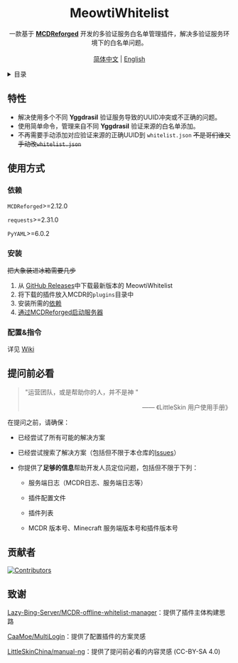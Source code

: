 <div align="center">
  <h1 align="center">MeowtiWhitelist</h1>
  <p align="center">
    一款基于 <a href="https://mcdreforged.com/"><strong>MCDReforged</strong></a> 开发的多验证服务白名单管理插件，解决多验证服务环境下的白名单问题。
    <br />
    <br />
    <a href="https://github.com/MliroLirrorsIngenuity/MeowtiWhitelist/blob/main/README.md">简体中文</a>
    |
    <a href="https://github.com/MliroLirrorsIngenuity/MeowtiWhitelist/blob/main/README_EN.md">English</a>
  </p>
</div>

<details>
  <summary>目录</summary>
  
  - [特性](#特性)
  - [使用方式](#使用方式)
    - [依赖](#依赖)
    - [安装](#安装)
    - [配置&指令](#配置指令)
  - [提问前必看](#提问前必看)
  - [贡献者](#贡献者)
  - [致谢](#致谢)

</details>

## 特性

  - 解决使用多个不同 **Yggdrasil** 验证服务导致的UUID冲突或不正确的问题。
  - 使用简单命令，管理来自不同 **Yggdrasil** 验证来源的白名单添加。
  - 不再需要手动添加对应验证来源的正确UUID到 `whitelist.json` ~~不是哥们谁又手动改`whitelist.json`~~

## 使用方式

### 依赖

`MCDReforged`>=2.12.0

`requests`>=2.31.0

`PyYAML`>=6.0.2

### 安装

~~把大象装进冰箱需要几步~~

1. 从 [GitHub Releases](https://github.com/MliroLirrorsIngenuity/MeowtiWhitelist/releases)中下载最新版本的 MeowtiWhitelist
2. 将下载的插件放入MCDR的`plugins`目录中
3. 安装所需的[依赖](#依赖)
4. [通过MCDReforged启动服务器](https://docs.mcdreforged.com/zh-cn/latest/quick_start/first_run.html#run)

### 配置&指令
详见 [Wiki](https://github.com/MliroLirrorsIngenuity/MeowtiWhitelist/wiki)

## 提问前必看

> "运营团队，或是帮助你的人，并不是神 "
> <div align="right"> —— 《LittleSkin 用户使用手册》 </div>

在提问之前，请确保：

- 已经尝试了所有可能的解决方案

- 已经尝试搜索了解决方案（包括但不限于本仓库的[Issues](https://github.com/MliroLirrorsIngenuity/MeowtiWhitelist/issues)）

- 你提供了**足够的信息**帮助开发人员定位问题，包括但不限于下列：

  - 服务端日志（MCDR日志、服务端日志等）

  - 插件配置文件

  - 插件列表

  - MCDR 版本号、Minecraft 服务端版本号和插件版本号

## 贡献者
<a href="https://github.com/MliroLirrorsIngenuity/MeowtiWhitelist/graphs/contributors">
  <img src="https://contrib.rocks/image?repo=MliroLirrorsIngenuity/MeowtiWhitelist&" alt="Contributors" />
</a>

## 致谢

[Lazy-Bing-Server/MCDR-offline-whitelist-manager](https://github.com/Lazy-Bing-Server/MCDR-offline-whitelist-manager)：提供了插件主体构建思路

[CaaMoe/MultiLogin](https://github.com/CaaMoe/MultiLogin)：提供了配置插件的方案灵感

[LittleSkinChina/manual-ng](https://github.com/LittleSkinChina/manual-ng)：提供了提问前必看的内容灵感 (CC-BY-SA 4.0)
